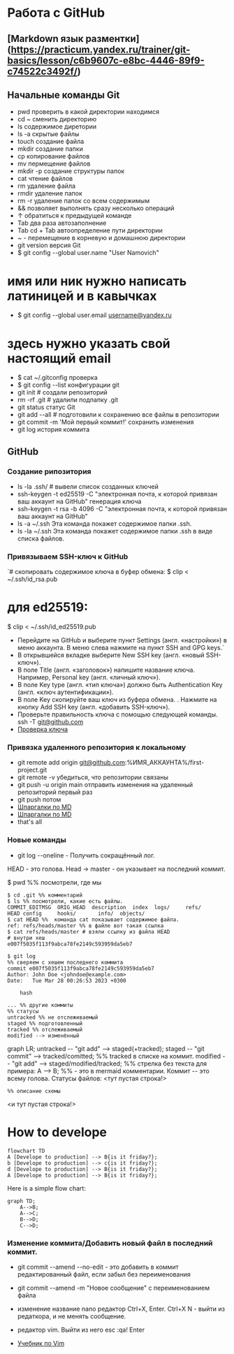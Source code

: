 # Работа с GitHub
## [Markdown язык разментки] (https://practicum.yandex.ru/trainer/git-basics/lesson/c6b9607c-e8bc-4446-89f9-c74522c3492f/)
## Начальные команды Git
- pwd проверить в какой директории находимся
- cd ~ сменить директорию
- ls содержимое диретории
- ls -a скрытые файлы
- touch создание файла
- mkdir создание папки
- cp копирование файлов
- mv пермещение файлов
- mkdir -p создание структуры папок
- cat чтение файлов
- rm удаление файла
- rmdir удаление папок
- rm -r удаление папок со всем содержимым
- && позволяет выполнять сразу несколько операций
- ↑ обратиться к предыдущей команде
- Tab два раза автозаполнение
- Tab cd + Tab автоопределение пути директории
- ~ - перемещение в корневую и домашнюю директории
- git version версия Git
- $ git config --global user.name "User Namovich" 
# имя или ник нужно написать латиницей и в кавычках
- $ git config --global user.email username@yandex.ru
# здесь нужно указать свой настоящий email 
- $ cat ~/.gitconfig проверка
- $ git config --list конфигурации git
- git init # создали репозиторий 
- rm -rf .git # удалили подпапку .git   
- git status статус Git
- git add --all # подготовили к сохранению все файлы в репозитории
- git commit -m 'Мой первый коммит!' сохранить изменения
- git log история коммита

## GitHub
### Создание рипозитория
- ls -la .ssh/ # вывели список созданных ключей 
- ssh-keygen -t ed25519 -C "электронная почта, к которой привязан ваш аккаунт на GitHub" генерация ключа
- ssh-keygen -t rsa -b 4096 -C "электронная почта, к которой привязан ваш аккаунт на GitHub" 
- ls -a ~/.ssh Эта команда покажет содержимое папки .ssh.
- ls -la ~/.ssh Эта команда покажет содержимое папки .ssh в виде списка файлов.

### Привязываем SSH-ключ к GitHub

`# скопировать содержимое ключа в буфер обмена:
$ clip < ~/.ssh/id_rsa.pub
# для ed25519:
$ clip < ~/.ssh/id_ed25519.pub

- Перейдите на GitHub и выберите пункт Settings (англ. «настройки») в меню аккаунта. В меню слева нажмите на пункт SSH and GPG keys.`
- В открывшейся вкладке выберите New SSH key (англ. «новый SSH-ключ»).
- В поле Title (англ. «заголовок») напишите название ключа. Например, Personal key (англ. «личный ключ»).
- В поле Key type (англ. «тип ключа») должно быть Authentication Key (англ. «ключ аутентификации»).
- В поле Key скопируйте ваш ключ из буфера обмена.
. Нажмите на кнопку Add SSH key (англ. «добавить SSH-ключ»).
- Проверьте правильность ключа с помощью следующей команды.
  ssh -T git@github.com 
- [Проверка ключа](https://docs.github.com/en/authentication/keeping-your-account-and-data-secure/githubs-ssh-key-fingerprints)

### Привязка удаленного репозитория к локальному

- git remote add origin git@github.com:%ИМЯ_АККАУНТА%/first-project.git 
- git remote -v убедиться, что репозитории связаны
- git push -u origin main отправить изменения на удаленный репозиторий первый раз
- git push потом
- [Шпаргалки по MD](https://gist.github.com/fomvasss/8dd8cd7f88c67a4e3727f9d39224a84c)
- [Шпаргалки по MD](https://gist.github.com/fomvasss/8dd8cd7f88c67a4e3727f9d39224a84c)
- that's all

### Новые команды 

- git log --oneline - Получить сокращённый лог.

HEAD - это голова. Head -> master - он указывает на последний коммит.

$ pwd %% посмотрели, где мы
```mermaid
$ cd .git %% комментарий
$ ls %% посмотрели, какие есть файлы.
COMMIT_EDITMSG  ORIG_HEAD  description  index  logs/     refs/
HEAD config     hooks/       info/  objects/
$ cat HEAD %%  команда cat показывает содержимое файла.
ref: refs/heads/master %% в файле вот такая ссылка
$ cat refs/heads/master # взяли ссылку из файла HEAD
# внутри хеш
e007f5035f113f9abca78fe2149c593959da5eb7

$ git log 
%% сверяем с хешем последнего коммита
commit e007f5035f113f9abca78fe2149c593959da5eb7
Author: John Doe <johndoe@example.com>
Date:   Tue Mar 28 00:26:53 2023 +0300

    hash

... %% другие коммиты
%% статусы 
untracked %% не отслеживаемый
staged %% подготовленный
tracked %% отслеживаемый
modified --> изменённый
```

graph LR;
  untracked -- "git add" --> staged(+tracked);
  staged    -- "git commit"     --> tracked/comitted; %% tracked в списке на коммит.
  modified  -- "git add"     --> staged/modified/tracked;
%% стрелка без текста для примера: 
  A --> B;
%% - это в mermaid комментарии.
Коммит -- это всему голова.
Статусы файлов:
<тут пустая строка!>

```mermaid
%% описание схемы
```
<и тут пустая строка!>

# How to develope

```mermaid
flowchart TD
A [Develope to production] --> B{is it friday?};
b [Develope to production] --> c{is it friday?};
d [Develope to production] --> B{is it friday?};
A [Develope to production] --> B{is it friday?};
```
Here is a simple flow chart:

```mermaid
graph TD;
    A-->B;
    A-->C;
    B-->D;
    C-->D;
```

### Изменение коммита/Добавить новый файл в последний коммит.

- git commit --amend --no-edit - это добавить в коммит редактированный файл, если забыл без переименования

- git commit --amend -m "Новое сообщение" с переименованием файла

- изменение название nano редактор Ctrl+X, Enter.  Ctrl+X N  - выйти из редаткора, и не менять сообщение.

- редактор vim. Выйти из него esc :qa! Enter

- [Учебник по Vim](vimtutor.ru)